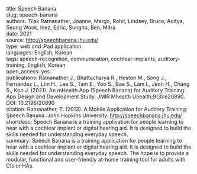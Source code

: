 title: Speech Banana  
slug: speech-banana  
authors: Tilak Ratnanather, Joanne, Margo, Rohit, Lindsey, Bruce, Aditya, Seung Wook, Inez, Edric, Sungho, Ben, Mitra   
date: 2021      
source: http://speechbanana.jhu.edu/  
type: web and iPad application  
languages: English, Korean  
tags: speech-recognition, communication, cochlear-implants, auditory-training, English, Korean  
open_access: yes  
publications: Ratnanather J., Bhattacharya R., Heston M., Song J., Fernandez L., Lim H., Lee S., Tam E., Yoo S., Bae S., Lam I., Jeon H., Chang S., Koo J. (2021). An mHealth App (Speech Banana) for Auditory Training: App Design and Development Study. JMIR Mhealth Uhealth;9(3):e20890. DOI: 10.2196/20890  
citation: Ratnanather, T. (2013). A Mobile Application for Auditory Training: Speech Banana. John Hopkins University. http://speechbanana.jhu.edu/  
shortdesc: Speech Banana is a training application for people learning to hear with a cochlear implant or digital hearing aid. It is designed to build the skills needed for understanding everyday speech.  
summary: Speech Banana is a training application for people learning to hear with a cochlear implant or digital hearing aid. It is designed to build the skills needed for understanding everyday speech. The hope is to provide a modular, functional and user-friendly at-home training tool for adults with CIs or HAs.  
